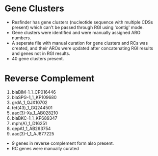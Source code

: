 # Gene Clusters

- Resfinder has gene clusters (nucleotide sequence with multiple CDSs present) which can't be passed through RGI using 'contig' mode.
- Gene clusters were identified and were manually assigned ARO numbers.
- A seperate file with manual curation for gene clusters and RCs was created, and their AROs were updated after concatenating RGI results and genes not in RGI results.
- 40 gene clusters present.

# Reverse Complement
1) blaBIM-1_1_CP016446
2) blaSPG-1_1_KP109680
3) grdA_1_QJX10702
4) tet(43)_1_GQ244501
5) aac(3)-Xa_1_AB028210
6) blaBKC-1_1_KP689347
7) mph(A)_1_D16251
8) qepA1_1_AB263754
9) aac(3)-I_1_AJ877225

- 9 genes in reverse complement form also present.
- RC genes were manually curated